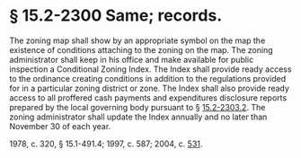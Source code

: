 # § 15.2-2300 Same; records.

<p>The zoning map shall show by an appropriate symbol on the map the existence of conditions attaching to the zoning on the map. The zoning administrator shall keep in his office and make available for public inspection a Conditional Zoning Index. The Index shall provide ready access to the ordinance creating conditions in addition to the regulations provided for in a particular zoning district or zone. The Index shall also provide ready access to all proffered cash payments and expenditures disclosure reports prepared by the local governing body pursuant to § <a href='http://law.lis.virginia.gov/vacode/15.2-2303.2/'>15.2-2303.2</a>. The zoning administrator shall update the Index annually and no later than November 30 of each year.</p><p>1978, c. 320, § 15.1-491.4; 1997, c. 587; 2004, c. <a href='http://lis.virginia.gov/cgi-bin/legp604.exe?041+ful+CHAP0531'>531</a>.</p>